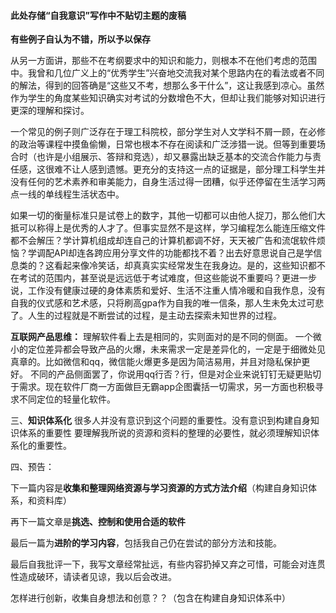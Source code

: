 #### 此处存储“自我意识”写作中不贴切主题的废稿
**有些例子自认为不错，所以予以保存**
		
从另一方面讲，那些不在考纲要求中的知识和能力，则根本不在他们考虑的范围中。我曾和几位广义上的“优秀学生”兴奋地交流我对某个思路内在的看法或者不同的解法，得到的回答确是“这些又不考，想那么多干什么”，这让我感到凉心。虽然作为学生的角度某些知识确实对考试的分数增色不大，但却让我们能够对知识进行更深的理解和探讨。

一个常见的例子则广泛存在于理工科院校，部分学生对人文学科不屑一顾，在必修的政治等课程中摸鱼偷懒，日常也根本不存在阅读和广泛涉猎一说。但等到重要场合时（也许是小组展示、答辩和竞选），却又暴露出缺乏基本的交流合作能力与责任感，这很难不让人感到遗憾。更充分的支持这一点的证据是，部分理工科学生并没有任何的艺术素养和审美能力，自身生活过得一团糟，似乎还停留在生活学习两点一线的单线程生活状态中。

如果一切的衡量标准只是试卷上的数字，其他一切都可以由他人捉刀，那么他们大抵可以称得上是优秀的人才了。但事实显然不是这样，学习编程怎么能连压缩文件都不会解压？学计算机组成却连自己的计算机都调不好，天天被广告和流氓软件烦恼？学调配API却连各跨应用分享文件的功能都找不着？出去好意思说自己是学信息类的？这看起来像冷笑话，却真真实实经常发生在我身边。是的，这些知识都不在考试的范围内，甚至说是远远低于考试难度，但这些能说不重要吗？更进一步说，工作没有健康过硬的身体素质和爱好、生活不注重人情冷暖和自我作息，没有自我的仪式感和艺术感，只将刷高gpa作为自我的唯一信条，那人生未免太过可悲了。人生的过程就是不断尝试的过程，是主动去探索未知世界的过程。


**互联网产品思维：**
理解软件看上去是相同的，实则面对的是不同的侧面。 一个微小的定位差异都会导致产品的火爆，未来需求一定是差异化的，一定是于细微处见真章的。比如微信和qq，微信能火爆更多是因为简洁易用，并且对隐私保护更好。
不同的产品侧面罢了，你说用qq行否？行，但是对企业来说钉钉无疑更贴切于需求。现在软件厂商一方面做巨无霸app企图囊括一切需求，另一方面也积极寻求不同定位的轻量化软件。


三、**知识体系化**
很多人并没有意识到这个问题的重要性。没有意识到构建自身知识体系的重要性
要理解我所说的资源和资料的整理的必要性，就必须理解知识体系化的重要性。


四、预告：

下一篇内容是**收集和整理网络资源与学习资源的方式方法介绍**（构建自身知识体系，和资料库）

再下一篇文章是**挑选、控制和使用合适的软件**

最后一篇为**进阶的学习内容**，包括我自己仍在尝试的部分方法和技能。  

最后自我批评一下，我写文章经常扯远，有些内容扔掉又弃之可惜，可能会对连贯性造成破环，请读者见谅，我以后会改进。  


怎样进行创新，收集自身想法和创意？？（包含在构建自身知识体系中）